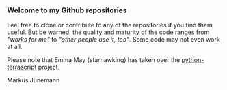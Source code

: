 ### Welcome to my Github repositories

Feel free to clone or contribute to any of the repositories if you find them useful. But be warned, the quality and maturity of the code ranges from *"works for me"* to *"other people use it, too"*. Some code may not even work at all.

Please note that Emma May (starhawking) has taken over the [python-terrascript](https://github.com/starhawking/python-terrascript) project.

Markus J&uuml;nemann
